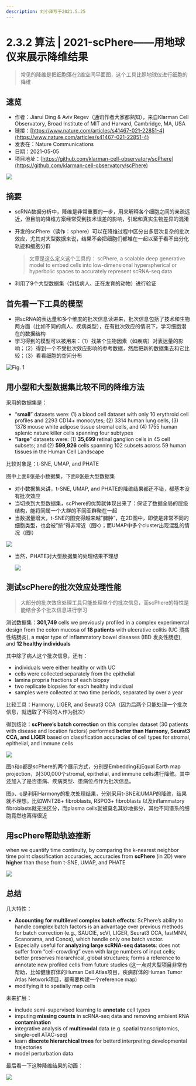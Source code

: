 ```yaml
---
description: 刘小泽写于2021.5.25
---
```


# 2.3.2 算法 \| 2021-scPhere——用地球仪来展示降维结果

> 常见的降维是把细胞落在2维空间平面图，这个工具比照地球仪进行细胞的降维

## 速览

* 作者：Jiarui Ding & Aviv Regev（通讯作者大家都熟知），来自Klarman Cell Observatory, Broad Institute of MIT and Harvard, Cambridge, MA, USA
* 链接：[https://www.nature.com/articles/s41467-021-22851-4](https://www.nature.com/articles/s41467-021-22851-4)
* 发表在：Nature Communications 
* 日期：2021-05-05
* 项目地址：[https://github.com/klarman-cell-observatory/scPhere](https://github.com/klarman-cell-observatory/scPhere)

![](https://jieandze1314-1255603621.cos.ap-guangzhou.myqcloud.com/blog/2021-05-25-023115.png)

## 摘要

* scRNA数据分析中，降维是非常重要的一步，用来解释各个细胞之间的亲疏远近，但目前的降维方案经常受到技术误差的影响，引起和真实生物差异的混淆
* 开发的scPhere（读作：sphere）可以在降维过程中区分出多层次复杂的批次效应，尤其对大型数据来说，结果不会把细胞们都堆在一起以至于看不出分化轨迹和细胞分群

  > 文章是这么定义这个工具的： scPhere, a scalable deep generative model to embed cells into low-dimensional hyperspherical or hyperbolic spaces to accurately represent scRNA-seq data

* 利用了9个大型数据集（包括病人、正在发育的动物）进行验证

## 首先看一下工具的模型

* 把scRNA的表达量和多个维度的批次信息读进来，批次信息包括了技术和生物两方面（比如不同的病人、疾病类型），在有批次效应的情况下，学习细胞潜在的数据结构
* 学习得到的模型可以被用来：（1）找某个生物因素（如疾病）对表达量的影响；（2）得到一个不受批次效应影响的参考数据，然后把新的数据集去和它比较；（3）看看细胞的空间分布

![Fig. 1](https://jieandze1314-1255603621.cos.ap-guangzhou.myqcloud.com/blog/2021-05-25-023928.png)

## 用小型和大型数据集比较不同的降维方法

采用的数据集是：

* “**small**” datasets were: \(1\) a blood cell dataset with only 10 erythroid cell profiles and 2293 CD14+ monocytes; \(2\) 3314 human lung cells, \(3\) 1378 mouse white adipose tissue stromal cells, and \(4\) 1755 human splenic nature killer cells spanning four subtypes
* “**large**” datasets were: \(1\) **35,699** retinal ganglion cells in 45 cell subsets; and \(2\) **599,926** cells spanning 102 subsets across 59 human tissues in the Human Cell Landscape

比较对象是：t-SNE, UMAP, and PHATE

图中上面8张是小数据集，下面8张是大型数据集

* 对小数据集来讲，t-SNE, UMAP, and PHATE的降维结果都还不错，都基本没有批次效应
* 当切换到大型数据集，scPhere的优势就体现出来了：保证了数据全局的层级结构，能将同属一个大群的不同亚群聚在一起
* 当数据量增大，t-SNE的图变得越来越”臃肿“，在2D图中，即使是非常不同的细胞类型，也会被”挤“得非常近（图k）；而UMAP中多个cluster出现混乱的情况（图I）

![](https://jieandze1314-1255603621.cos.ap-guangzhou.myqcloud.com/blog/2021-05-25-030909.png)

* 当然，PHATE对大型数据集的处理结果不理想

  ![](https://jieandze1314-1255603621.cos.ap-guangzhou.myqcloud.com/blog/2021-05-25-032926.png)

## 测试scPhere的批次效应处理性能

> 大部分的批次效应处理工具只能处理单个的批次信息，而scPhere的特性是能结合多个批次信息进行学习

测试数据集：**301,749** cells we previously profiled in a complex experimental design from the colon mucosa of **18 patients** with ulcerative colitis \(UC 溃疡性结肠炎\), a major type of inflammatory bowel diseases \(IBD 发炎性肠症\), and **12 healthy individuals**

其中除了病人这个批次信息，还有：

* individuals were either healthy or with UC
* cells were collected separately from the epithelial 
* lamina propria fractions of each biopsy
* two replicate biopsies for each healthy individual 
* samples were collected at two time periods, separated by over a year

比较工具：Harmony, LIGER, and Seurat3 CCA（因为后两个只能处理一个批次信息，就选取了不同的人作为批次）

得到结论：**scPhere’s batch correction** on this complex dataset \(30 patients with disease and location factors\) performed **better than Harmony, Seurat3 CCA, and LIGER** based on classification accuracies of cell types for stromal, epithelial, and immune cells

![](https://jieandze1314-1255603621.cos.ap-guangzhou.myqcloud.com/blog/2021-05-25-043453.png)

图n和o都是scPhere的两个展示方式，分别是Embedding和Equal Earth map projection，对300,000个stromal, epithelial, and immune cells进行降维。其中还加入了是否患病、疾病类型、患病位点作为批次信息。

图p、q是利用Harmony的批次处理结果，分别采用t-SNE和UMAP的降维，结果就不理想。比如WNT2B+ fibroblasts, RSPO3+ fibroblasts 以及inflammatory fibroblasts就无法区分，而plasma cells就被莫名其妙地拆分，其他不同谱系的细胞竟然也离得很近

## 用scPhere帮助轨迹推断

when we quantify time continuity, by comparing the k-nearest neighbor time point classification accuracies, accuracies from **scPhere** \(in 2D\) were **higher** than those from t-SNE, UMAP, and PHATE

![](https://jieandze1314-1255603621.cos.ap-guangzhou.myqcloud.com/blog/2021-05-25-052222.png)

## 总结

几大特性：

* **Accounting for multilevel complex batch effects**: ScPhere’s ability to handle complex batch factors is an advantage over previous methods for batch correction \(e.g., SAUCIE, scVI, LIGER, Seurat3 CCA, fastMNN, Scanorama, and Conos\), which handle only one batch vector.
* Especially useful for **analyzing large scRNA-seq datasets**: does not suffer from “cell-crowding” even with large numbers of input cells; better preserves hierarchical, global structures;  forms a reference to annotate new profiled cells from future studies \(这一点对大型项目非常有帮助，比如健康群体的Human Cell Atlas项目，疾病群体的Human Tumor Atlas Network项目，都需要构建一个reference map\)
* modifying it to spatially map cells

未来扩展：

* include semi-supervised learning to **annotate** cell types
* imputing **missing counts** in scRNA-seq data and removing ambient RNA **contamination**
* integrative analysis of **multimodal** data \(e.g. spatial transcriptomics, single-cell ATAC-seq\)
* learn **discrete hierarchical trees** for betterd interpreting developmental trajectories
* model perturbation data

最后看一下这种降维结果的动画：

![](https://jieandze1314-1255603621.cos.ap-guangzhou.myqcloud.com/blog/2021-05-25-053726.gif)

